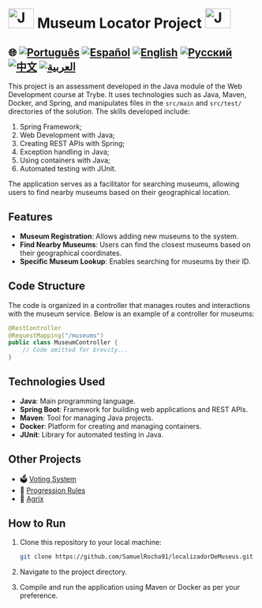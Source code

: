 # <img src="https://blog.geekhunter.com.br/wp-content/uploads/2020/07/pngwing.com_.png" alt="Java Projects Logo" width="52" height="40" /> Museum Locator Project <img src="https://blog.geekhunter.com.br/wp-content/uploads/2020/07/pngwing.com_.png" alt="Java Projects Logo" width="52" height="40" />

## 🌐 [![Português](https://img.shields.io/badge/Português-green)](https://github.com/SamuelRocha91/localizadorDeMuseus/blob/main/README.md) [![Español](https://img.shields.io/badge/Español-yellow)](https://github.com/SamuelRocha91/localizadorDeMuseus/blob/main/README_es.md) [![English](https://img.shields.io/badge/English-blue)](https://github.com/SamuelRocha91/localizadorDeMuseus/blob/main/README_en.md) [![Русский](https://img.shields.io/badge/Русский-lightgrey)](https://github.com/SamuelRocha91/localizadorDeMuseus/blob/main/README_ru.md) [![中文](https://img.shields.io/badge/中文-red)](https://github.com/SamuelRocha91/localizadorDeMuseus/Agrix/blob/main/README_ch.md) [![العربية](https://img.shields.io/badge/العربية-orange)](https://github.com/SamuelRocha91/Agrix/blob/main/README_ar.md)

<p>This project is an assessment developed in the Java module of the Web Development course at Trybe. It uses technologies such as Java, Maven, Docker, and Spring, and manipulates files in the <code>src/main</code> and <code>src/test/</code> directories of the solution. The skills developed include:</p>
<ol>
  <li>Spring Framework;</li>
  <li>Web Development with Java;</li>
  <li>Creating REST APIs with Spring;</li>
  <li>Exception handling in Java;</li>
  <li>Using containers with Java;</li>
  <li>Automated testing with JUnit.</li>
</ol>
<p>The application serves as a facilitator for searching museums, allowing users to find nearby museums based on their geographical location.</p>

## Features

- **Museum Registration**: Allows adding new museums to the system.
- **Find Nearby Museums**: Users can find the closest museums based on their geographical coordinates.
- **Specific Museum Lookup**: Enables searching for museums by their ID.

## Code Structure

The code is organized in a controller that manages routes and interactions with the museum service. Below is an example of a controller for museums:

```java
@RestController
@RequestMapping("/museums")
public class MuseumController {
    // Code omitted for brevity...
}
```

## Technologies Used

- **Java**: Main programming language.
- **Spring Boot**: Framework for building web applications and REST APIs.
- **Maven**: Tool for managing Java projects.
- **Docker**: Platform for creating and managing containers.
- **JUnit**: Library for automated testing in Java.

## Other Projects

- 🗳️ [Voting System](https://github.com/SamuelRocha91/sistemaDeVotacao/blob/main/README_en.md)
- 📃 [Progression Rules](https://github.com/SamuelRocha91/project_rule_of_progression/blob/main/README_en.md)
- 🌱 [Agrix](https://github.com/SamuelRocha91/Agrix/blob/main/README_en.md)

## How to Run

1. Clone this repository to your local machine:
   ```sh
   git clone https://github.com/SamuelRocha91/localizadorDeMuseus.git
   ```

2. Navigate to the project directory.

3. Compile and run the application using Maven or Docker as per your preference.
